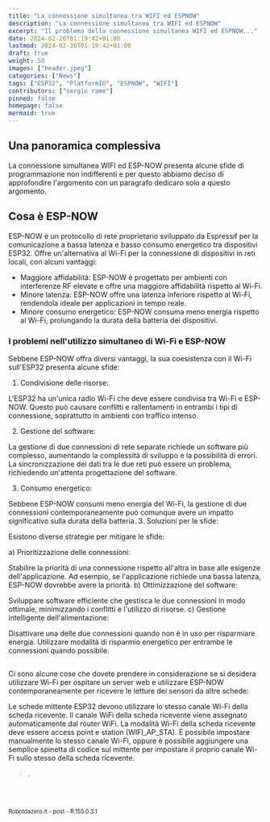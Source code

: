 ```yaml
---
title: "La connessione simultanea tra WIFI ed ESPNOW"
description: "La connessione simultanea tra WIFI ed ESPNOW"
excerpt: "Il problema della connessione simultanea WIFI ed ESPNOW..."
date: 2024-02-26T01:19:42+01:00
lastmod: 2024-02-26T01:19:42+01:00
draft: true
weight: 50
images: ["header.jpeg"]
categories: ["News"]
tags: ["ESP32", "PlatformIO", "ESPNOW", "WIFI"]
contributors: ["sergio rame"]
pinned: false
homepage: false
mermaid: true
---
```




<!-- https://randomnerdtutorials.com/esp32-esp-now-wi-fi-web-server/  -->


## Una panoramica complessiva

La connessione simultanea WIFI ed ESP-NOW presenta alcune sfide di programmazione non indifferenti e per questo abbiamo deciso di approfondire l'argomento con un paragrafo dedicaro solo a questo argomento.

## Cosa è ESP-NOW

ESP-NOW è un protocollo di rete proprietario sviluppato da Espressif per la comunicazione a bassa latenza e basso consumo energetico tra dispositivi ESP32. Offre un'alternativa al Wi-Fi per la connessione di dispositivi in reti locali, con alcuni vantaggi:

- Maggiore affidabilità: ESP-NOW è progettato per ambienti con interferenze RF elevate e offre una maggiore affidabilità rispetto al Wi-Fi.
- Minore latenza: ESP-NOW offre una latenza inferiore rispetto al Wi-Fi, rendendola ideale per applicazioni in tempo reale.
- Minore consumo energetico: ESP-NOW consuma meno energia rispetto al Wi-Fi, prolungando la durata della batteria dei dispositivi.


### I problemi nell'utilizzo simultaneo di Wi-Fi e ESP-NOW

Sebbene ESP-NOW offra diversi vantaggi, la sua coesistenza con il Wi-Fi sull'ESP32 presenta alcune sfide:

1. Condivisione delle risorse:

L'ESP32 ha un'unica radio Wi-Fi che deve essere condivisa tra Wi-Fi e ESP-NOW.
Questo può causare conflitti e rallentamenti in entrambi i tipi di connessione, soprattutto in ambienti con traffico intenso.

2. Gestione del software:

La gestione di due connessioni di rete separate richiede un software più complesso, aumentando la complessità di sviluppo e la possibilità di errori.
La sincronizzazione dei dati tra le due reti può essere un problema, richiedendo un'attenta progettazione del software.

3. Consumo energetico:

Sebbene ESP-NOW consumi meno energia del Wi-Fi, la gestione di due connessioni contemporaneamente può comunque avere un impatto significativo sulla durata della batteria.
3. Soluzioni per le sfide:

Esistono diverse strategie per mitigare le sfide:

a) Prioritizzazione delle connessioni:

Stabilire la priorità di una connessione rispetto all'altra in base alle esigenze dell'applicazione.
Ad esempio, se l'applicazione richiede una bassa latenza, ESP-NOW dovrebbe avere la priorità.
b) Ottimizzazione del software:

Sviluppare software efficiente che gestisca le due connessioni in modo ottimale, minimizzando i conflitti e l'utilizzo di risorse.
c) Gestione intelligente dell'alimentazione:

Disattivare una delle due connessioni quando non è in uso per risparmiare energia.
Utilizzare modalità di risparmio energetico per entrambe le connessioni quando possibile.



## 

Ci sono alcune cose che dovete prendere in considerazione se si desidera utilizzare Wi-Fi per ospitare un server web e utilizzare ESP-NOW contemporaneamente per ricevere le letture dei sensori da altre schede:

Le schede mittente ESP32 devono utilizzare lo stesso canale Wi-Fi della scheda ricevente.
Il canale WiFi della scheda ricevente viene assegnato automaticamente dal router WiFi.
La modalità Wi-Fi della scheda ricevente deve essere access point e station (WIFI_AP_STA).
È possibile impostare manualmente lo stesso canale Wi-Fi, oppure è possibile aggiungere una semplice spinetta di codice sul mittente per impostare il proprio canale Wi-Fi sullo stesso della scheda ricevente.


> *.*

<br>
<br>
<p style="font-size: 0.80em;">Robotdazero.it - post - R.155.0.3.1</p>